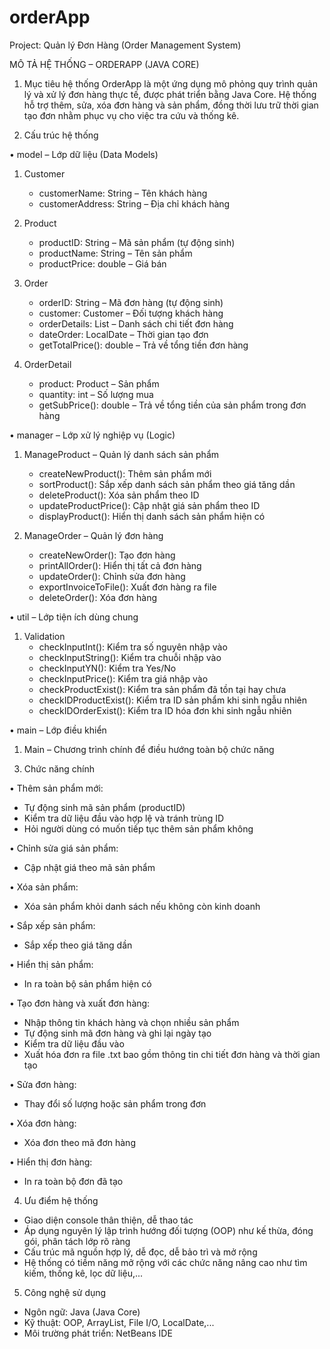 # orderApp
Project: Quản lý Đơn Hàng (Order Management System)

MÔ TẢ HỆ THỐNG – ORDERAPP (JAVA CORE)

1. Mục tiêu hệ thống
OrderApp là một ứng dụng mô phỏng quy trình quản lý và xử lý đơn hàng thực tế, được phát triển bằng Java Core. Hệ thống hỗ trợ thêm, sửa, xóa đơn hàng và sản phẩm, đồng thời lưu trữ thời gian tạo đơn nhằm phục vụ cho việc tra cứu và thống kê.

2. Cấu trúc hệ thống

• model – Lớp dữ liệu (Data Models)

1) Customer
   - customerName: String – Tên khách hàng
   - customerAddress: String – Địa chỉ khách hàng

2) Product
   - productID: String – Mã sản phẩm (tự động sinh)
   - productName: String – Tên sản phẩm
   - productPrice: double – Giá bán

3) Order
   - orderID: String – Mã đơn hàng (tự động sinh)
   - customer: Customer – Đối tượng khách hàng
   - orderDetails: List<OrderDetail> – Danh sách chi tiết đơn hàng
   - dateOrder: LocalDate – Thời gian tạo đơn
   - getTotalPrice(): double – Trả về tổng tiền đơn hàng

4) OrderDetail
   - product: Product – Sản phẩm
   - quantity: int – Số lượng mua
   - getSubPrice(): double – Trả về tổng tiền của sản phẩm trong đơn hàng

• manager – Lớp xử lý nghiệp vụ (Logic)

1) ManageProduct – Quản lý danh sách sản phẩm
   - createNewProduct(): Thêm sản phẩm mới
   - sortProduct(): Sắp xếp danh sách sản phẩm theo giá tăng dần
   - deleteProduct(): Xóa sản phẩm theo ID
   - updateProductPrice(): Cập nhật giá sản phẩm theo ID
   - displayProduct(): Hiển thị danh sách sản phẩm hiện có

2) ManageOrder – Quản lý đơn hàng
   - createNewOrder(): Tạo đơn hàng
   - printAllOrder(): Hiển thị tất cả đơn hàng
   - updateOrder(): Chỉnh sửa đơn hàng
   - exportInvoiceToFile(): Xuất đơn hàng ra file
   - deleteOrder(): Xóa đơn hàng

• util – Lớp tiện ích dùng chung

1) Validation
   - checkInputInt(): Kiểm tra số nguyên nhập vào
   - checkInputString(): Kiểm tra chuỗi nhập vào
   - checkInputYN(): Kiểm tra Yes/No
   - checkInputPrice(): Kiểm tra giá nhập vào
   - checkProductExist(): Kiểm tra sản phẩm đã tồn tại hay chưa
   - checkIDProductExist(): Kiểm tra ID sản phẩm khi sinh ngẫu nhiên
   - checkIDOrderExist(): Kiểm tra ID hóa đơn khi sinh ngẫu nhiên

• main – Lớp điều khiển

1) Main – Chương trình chính để điều hướng toàn bộ chức năng

3. Chức năng chính

• Thêm sản phẩm mới:
  - Tự động sinh mã sản phẩm (productID)
  - Kiểm tra dữ liệu đầu vào hợp lệ và tránh trùng ID
  - Hỏi người dùng có muốn tiếp tục thêm sản phẩm không

• Chỉnh sửa giá sản phẩm:
  - Cập nhật giá theo mã sản phẩm

• Xóa sản phẩm:
  - Xóa sản phẩm khỏi danh sách nếu không còn kinh doanh

• Sắp xếp sản phẩm:
  - Sắp xếp theo giá tăng dần

• Hiển thị sản phẩm:
  - In ra toàn bộ sản phẩm hiện có

• Tạo đơn hàng và xuất đơn hàng:
  - Nhập thông tin khách hàng và chọn nhiều sản phẩm
  - Tự động sinh mã đơn hàng và ghi lại ngày tạo
  - Kiểm tra dữ liệu đầu vào
  - Xuất hóa đơn ra file .txt bao gồm thông tin chi tiết đơn hàng và thời gian tạo

• Sửa đơn hàng:
  - Thay đổi số lượng hoặc sản phẩm trong đơn

• Xóa đơn hàng:
  - Xóa đơn theo mã đơn hàng

• Hiển thị đơn hàng:
  - In ra toàn bộ đơn đã tạo

4. Ưu điểm hệ thống
- Giao diện console thân thiện, dễ thao tác
- Áp dụng nguyên lý lập trình hướng đối tượng (OOP) như kế thừa, đóng gói, phân tách lớp rõ ràng
- Cấu trúc mã nguồn hợp lý, dễ đọc, dễ bảo trì và mở rộng
- Hệ thống có tiềm năng mở rộng với các chức năng nâng cao như tìm kiếm, thống kê, lọc dữ liệu,...

5. Công nghệ sử dụng
- Ngôn ngữ: Java (Java Core)
- Kỹ thuật: OOP, ArrayList, File I/O, LocalDate,...
- Môi trường phát triển: NetBeans IDE

